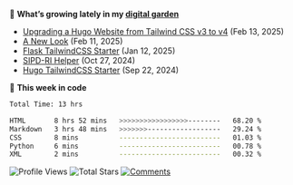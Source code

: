 🌱 **What’s growing lately in my [digital garden][website-url]**

<!-- BLOG-POST-LIST:START -->
- [Upgrading a Hugo Website from Tailwind CSS v3 to v4](https://odhyp.com/writings/upgrading-a-hugo-website-from-tailwind-css-v3-to-v4/) (Feb 13, 2025)
- [A New Look](https://odhyp.com/writings/a-new-look/) (Feb 11, 2025)
- [Flask TailwindCSS Starter](https://odhyp.com/projects/flask-tailwindcss-starter/) (Jan 12, 2025)
- [SIPD-RI Helper](https://odhyp.com/projects/sipd-ri-helper/) (Oct 27, 2024)
- [Hugo TailwindCSS Starter](https://odhyp.com/projects/hugo-tailwindcss-starter/) (Sep 22, 2024)<!-- BLOG-POST-LIST:END -->

📆 **This week in code**

<!--START_SECTION:waka-->

```bash
Total Time: 13 hrs

HTML       8 hrs 52 mins   >>>>>>>>>>>>>>>>>--------   68.20 %
Markdown   3 hrs 48 mins   >>>>>>>------------------   29.24 %
CSS        8 mins          -------------------------   01.03 %
Python     6 mins          -------------------------   00.78 %
XML        2 mins          -------------------------   00.32 %
```

<!--END_SECTION:waka-->

![Profile Views][view-shield]
![Total Stars][stars-shield]
[![Comments][comments-shield]][comments-url]

<!-- LINKS & IMAGES -->
[website-url]: https://odhyp.com/writings
[view-shield]: https://komarev.com/ghpvc/?username=odhyp&color=00bba7&style=for-the-badge&abbreviated=true
[stars-shield]: https://img.shields.io/github/stars/odhyp?style=for-the-badge&label=total%20stars&color=00bba7
[comments-shield]: https://img.shields.io/github/discussions/odhyp/odhyp?style=for-the-badge&label=comments&color=00bba7
[comments-url]: https://github.com/odhyp/odhyp/discussions
